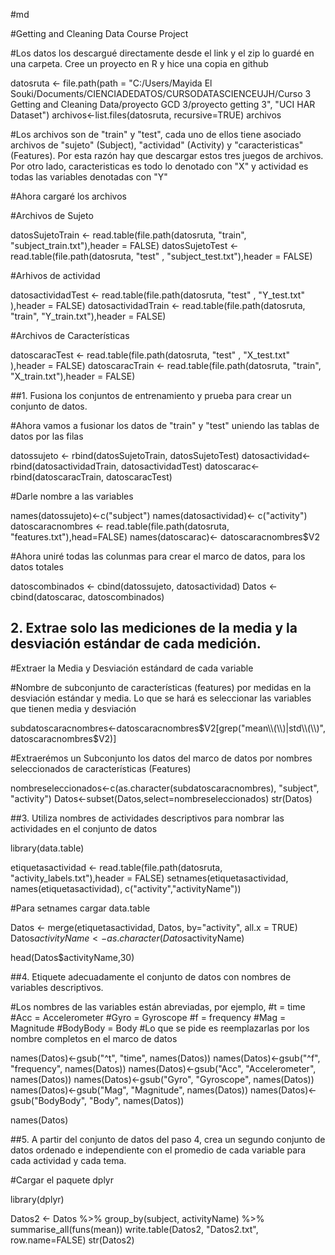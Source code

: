 #md

#Getting and Cleaning Data Course Project

#Los datos los descargué directamente desde el link y el zip lo guardé en una carpeta. Cree un proyecto en R y hice una copia en github


datosruta <- file.path(path = "C:/Users/Mayida El Souki/Documents/CIENCIADEDATOS/CURSODATASCIENCEUJH/Curso 3 Getting and Cleaning Data/proyecto GCD 3/proyecto getting 3", "UCI HAR Dataset")
archivos<-list.files(datosruta, recursive=TRUE)
archivos


#Los archivos son de "train" y "test", cada uno de ellos tiene asociado archivos de "sujeto" (Subject), "actividad" (Activity) y "caracteristicas" (Features). Por esta razón hay que descargar estos tres juegos de archivos. Por otro lado, caracteristicas es todo lo denotado con "X" y actividad es todas las variables denotadas con "Y"

#Ahora cargaré los archivos

#Archivos de Sujeto

datosSujetoTrain <- read.table(file.path(datosruta, "train", "subject_train.txt"),header = FALSE)
datosSujetoTest  <- read.table(file.path(datosruta, "test" , "subject_test.txt"),header = FALSE)


#Arhivos de actividad

datosactividadTest  <- read.table(file.path(datosruta, "test" , "Y_test.txt" ),header = FALSE)
datosactividadTrain <- read.table(file.path(datosruta, "train", "Y_train.txt"),header = FALSE)


#Archivos de Características


datoscaracTest  <- read.table(file.path(datosruta, "test" , "X_test.txt" ),header = FALSE)
datoscaracTrain <- read.table(file.path(datosruta, "train", "X_train.txt"),header = FALSE)



##1. Fusiona los conjuntos de entrenamiento y prueba para crear un conjunto de datos.

#Ahora vamos a fusionar los datos de "train" y "test" uniendo las tablas de datos por las filas


datossujeto <- rbind(datosSujetoTrain, datosSujetoTest)
datosactividad<- rbind(datosactividadTrain, datosactividadTest)
datoscarac<- rbind(datoscaracTrain, datoscaracTest)


#Darle nombre a las variables

names(datossujeto)<-c("subject")
names(datosactividad)<- c("activity")
datoscaracnombres <- read.table(file.path(datosruta, "features.txt"),head=FALSE)
names(datoscarac)<- datoscaracnombres$V2


#Ahora uniré todas las colunmas para crear el marco de datos, para los datos totales


datoscombinados <- cbind(datossujeto, datosactividad)
Datos <- cbind(datoscarac, datoscombinados)


## 2. Extrae solo las mediciones de la media y la desviación estándar de cada medición.

#Extraer la Media y Desviación estándard de cada variable

#Nombre de subconjunto de características (features) por medidas en la desviación estándar y media. Lo que se hará es seleccionar las variables que tienen media y desviación


subdatoscaracnombres<-datoscaracnombres$V2[grep("mean\\(\\)|std\\(\\)", datoscaracnombres$V2)]


#Extraerémos un Subconjunto los datos del marco de datos por nombres seleccionados de características (Features)


nombreseleccionados<-c(as.character(subdatoscaracnombres), "subject", "activity")
Datos<-subset(Datos,select=nombreseleccionados)
str(Datos)



##3. Utiliza nombres de actividades descriptivos para nombrar las actividades en el conjunto de datos


library(data.table)


etiquetasactividad <- read.table(file.path(datosruta, "activity_labels.txt"),header = FALSE)
setnames(etiquetasactividad, names(etiquetasactividad), c("activity","activityName"))


#Para setnames cargar data.table


Datos <- merge(etiquetasactividad, Datos, by="activity", all.x = TRUE)
Datos$activityName <- as.character(Datos$activityName)

head(Datos$activityName,30)



##4. Etiquete adecuadamente el conjunto de datos con nombres de variables descriptivos.

#Los nombres de las variables están abreviadas, por ejemplo, 
#t = time
#Acc = Accelerometer
#Gyro = Gyroscope
#f = frequency
#Mag = Magnitude
#BodyBody = Body
#Lo que se pide es reemplazarlas por los nombre completos en el marco de datos


names(Datos)<-gsub("^t", "time", names(Datos))
names(Datos)<-gsub("^f", "frequency", names(Datos))
names(Datos)<-gsub("Acc", "Accelerometer", names(Datos))
names(Datos)<-gsub("Gyro", "Gyroscope", names(Datos))
names(Datos)<-gsub("Mag", "Magnitude", names(Datos))
names(Datos)<-gsub("BodyBody", "Body", names(Datos))


names(Datos)


##5. A partir del conjunto de datos del paso 4, crea un segundo conjunto de datos ordenado e independiente con el promedio de cada variable para cada actividad y cada tema.

#Cargar el paquete dplyr

library(dplyr)

Datos2 <- Datos %>%
  group_by(subject, activityName) %>%
  summarise_all(funs(mean))
write.table(Datos2, "Datos2.txt", row.name=FALSE)
str(Datos2)

